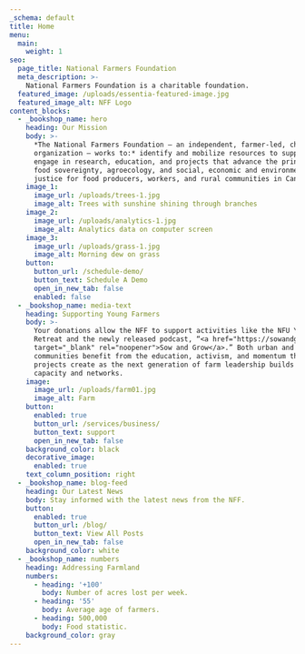 ```yaml
---
_schema: default
title: Home
menu:
  main:
    weight: 1
seo:
  page_title: National Farmers Foundation
  meta_description: >-
    National Farmers Foundation is a charitable foundation.
  featured_image: /uploads/essentia-featured-image.jpg
  featured_image_alt: NFF Logo
content_blocks:
  - _bookshop_name: hero
    heading: Our Mission
    body: >-
      *The National Farmers Foundation — an independent, farmer-led, charitable
      organization — works to:* identify and mobilize resources to support and
      engage in research, education, and projects that advance the principles of
      food sovereignty, agroecology, and social, economic and environmental
      justice for food producers, workers, and rural communities in Canada.
    image_1:
      image_url: /uploads/trees-1.jpg
      image_alt: Trees with sunshine shining through branches
    image_2:
      image_url: /uploads/analytics-1.jpg
      image_alt: Analytics data on computer screen
    image_3:
      image_url: /uploads/grass-1.jpg
      image_alt: Morning dew on grass
    button:
      button_url: /schedule-demo/
      button_text: Schedule A Demo
      open_in_new_tab: false
      enabled: false
  - _bookshop_name: media-text
    heading: Supporting Young Farmers
    body: >-
      Your donations allow the NFF to support activities like the NFU Youth
      Retreat and the newly released podcast, “<a href="https://sowandgrow.ca/"
      target="_blank" rel="noopener">Sow and Grow</a>.” Both urban and rural
      communities benefit from the education, activism, and momentum these
      projects create as the next generation of farm leadership builds its
      capacity and networks.
    image:
      image_url: /uploads/farm01.jpg
      image_alt: Farm
    button:
      enabled: true
      button_url: /services/business/
      button_text: support
      open_in_new_tab: false
    background_color: black
    decorative_image:
      enabled: true
    text_column_position: right
  - _bookshop_name: blog-feed
    heading: Our Latest News
    body: Stay informed with the latest news from the NFF.
    button:
      enabled: true
      button_url: /blog/
      button_text: View All Posts
      open_in_new_tab: false
    background_color: white
  - _bookshop_name: numbers
    heading: Addressing Farmland
    numbers:
      - heading: '+100'
        body: Number of acres lost per week.
      - heading: '55'
        body: Average age of farmers.
      - heading: 500,000
        body: Food statistic.
    background_color: gray
---
```

